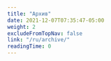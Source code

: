 ```yaml
---
title: "Архив"
date: 2021-12-07T07:35:47-05:00
weight: 2
excludeFromTopNav: false
link: "/ru/archive/"
readingTime: 0
---
```

